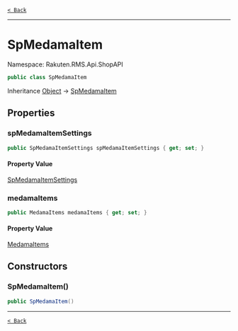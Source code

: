 [`< Back`](./)

---

# SpMedamaItem

Namespace: Rakuten.RMS.Api.ShopAPI

```csharp
public class SpMedamaItem
```

Inheritance [Object](https://docs.microsoft.com/en-us/dotnet/api/system.object) → [SpMedamaItem](./rakuten.rms.api.shopapi.spmedamaitem)

## Properties

### **spMedamaItemSettings**

```csharp
public SpMedamaItemSettings spMedamaItemSettings { get; set; }
```

#### Property Value

[SpMedamaItemSettings](./rakuten.rms.api.shopapi.spmedamaitemsettings)<br>

### **medamaItems**

```csharp
public MedamaItems medamaItems { get; set; }
```

#### Property Value

[MedamaItems](./rakuten.rms.api.shopapi.medamaitems)<br>

## Constructors

### **SpMedamaItem()**

```csharp
public SpMedamaItem()
```

---

[`< Back`](./)
